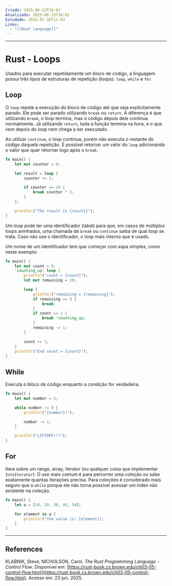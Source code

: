 ```yaml
---
Criado: 2025-06-23T18:02
Atualizado: 2025-06-23T18:02
Estudado: 2025-07-16T11:03
Links:
  - "[[Rust language]]"
---
```

---
# Rust - Loops

Usados para executar repetidamente um bloco de código, a linguagem possui três tipos de estruturas de repetição (loops): `loop`, `while` e `for`.

## Loop

O `loop` repete a execução do bloco de código até que seja explicitamente parado. Ele pode ser parado utilizando `break` ou `return`. A diferença é que utilizando `break`, o loop termina, mas o código depois dele continua normalmente. Já utilizando  `return`, toda a função termina na hora, e o que vem depois do loop nem chega a ser executado.

Ao utilizar `continue`,  o loop continua, porém não executa o restante do código daquela repetição. É possível retornar um valor do `loop` adicionando o valor que quer retornar logo após o `break`.

```rust
fn main() {
    let mut counter = 0;

    let result = loop {
        counter += 1;

        if counter == 10 {
            break counter * 2;
        }
    };

    println!("The result is {result}");
}
```

Um loop pode ter uma identificador (label) para que, em casos de múltiplos loops aninhados, uma chamada de `break` ou `continue` saiba de qual loop se trata. Caso não use o identificador, o loop mais interno que é usado.

Um nome de um identificador tem que começar com aspa simples, como neste exemplo: 

```rust
fn main() {
    let mut count = 0;
    'counting_up: loop {
        println!("count = {count}");
        let mut remaining = 10;

        loop {
            println!("remaining = {remaining}");
            if remaining == 9 {
                break;
            }
            if count == 2 {
                break 'counting_up;
            }
            remaining -= 1;
        }

        count += 1;
    }
    println!("End count = {count}");
}
```

## While

Executa o bloco de código enquanto a condição for verdadeira.

```rust
fn main() {
    let mut number = 3;

    while number != 0 {
        println!("{number}!");

        number -= 1;
    }

    println!("LIFTOFF!!!");
}
```

## For

Itera sobre um range, array, iterator (ou qualquer coisa que implementar `IntoIterator`). O uso mais comum é para percorrer uma coleção ou sabe exatamente quantas iterações precisa. Para coleções é considerado mais seguro que o `while` porque ele não torna possível acessar um index não existente na coleção.

```rust
fn main() {
	let a = [10, 20, 30, 40, 50];

	for element in a {
		println!("the value is: {element});
	}
}
```

---
## References

KLABNIK, Steve; NICHOLSON, Carol. _The Rust Programming Language - Control Flow_. Disponível em: [https://rust-book.cs.brown.edu/ch03-05-control-flow.html](https://rust-book.cs.brown.edu/ch03-05-control-flow.html). Acesso em: 23 jun. 2025.
